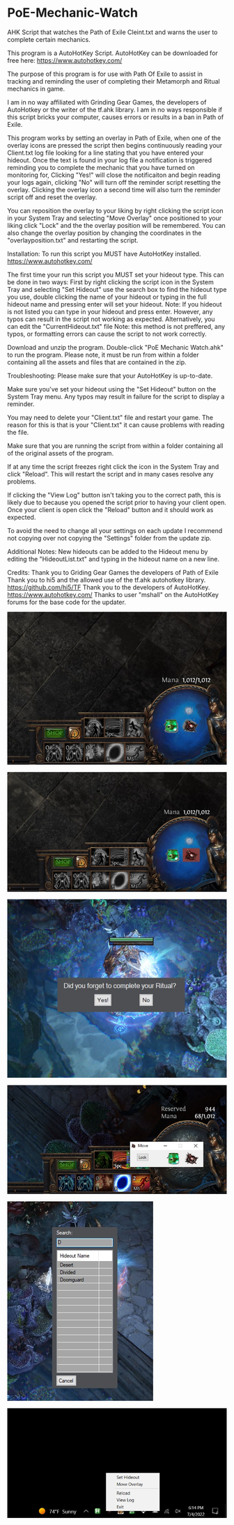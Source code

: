# PoE-Mechanic-Watch
AHK Script that watches the Path of Exile Cleint.txt and warns the user to complete certain mechanics. 

This program is a AutoHotKey Script. AutoHotKey can be downloaded for free here: https://www.autohotkey.com/

The purpose of this program is for use with Path Of Exile to assist in tracking and reminding the user of completing their Metamorph and Ritual mechanics in game. 

I am in no way affiliated with Grinding Gear Games, the developers of AutoHotkey or the writer of the tf.ahk library. I am in no ways responsible if this script bricks your computer, causes errors or results in a ban in Path of Exile. 

This program works by setting an overlay in Path of Exile, when one of the overlay icons are pressed the script then begins continuously reading your Client.txt log file looking for a line stating that you have entered your hideout. Once the text is found in your log file a notification is triggered reminding you to complete the mechanic that you have turned on monitoring for, Clicking "Yes!" will close the notificaiton and begin reading your logs again, clicking "No" will turn off the reminder script resetting the overlay. Clicking the overlay icon a second time will also turn the reminder script off and reset the overlay. 

You can reposition the overlay to your liking by right clicking the script icon in your System Tray and selecting "Move Overlay" once positioned to your liking click "Lock" and the the overlay position will be remembered. You can also change the overlay position by changing the coordinates in the "overlayposition.txt" and restarting the script.

Installation:
To run this script you MUST have AutoHotKey installed. https://www.autohotkey.com/

The first time your run this script you MUST set your hideout type. This can be done in two ways: First by right clicking the script icon in the System Tray and selecting "Set Hideout" use the search box to find the hideout type you use,  double clicking the name of your hideout or typing in the full hideout name and pressing enter will set your hideout. Note: If you hideout is not listed you can type in your hideout and press enter. However, any typos can result in the script not working as expected. Alternatively, you can edit the "CurrentHideout.txt" file Note: this method is not preffered, any typos, or formatting errors can cause the script to not work correctly. 

Download and unzip the program. Double-click "PoE Mechanic Watch.ahk" to run the program. 
Please note, it must be run from within a folder containing all the assets and files that are contained in the zip. 

Troubleshooting: 
Please make sure that your AutoHotKey is up-to-date. 

Make sure you've set your hideout using the "Set Hideout" button on the System Tray menu. Any typos may result in failure for the script to display a reminder. 

You may need to delete your "Client.txt" file and restart your game. The reason for this is that is your "Client.txt" it can cause problems with reading the file. 

Make sure that you are running the script from within a folder containing all of the original assets of the program. 

If at any time the script freezes right click the icon in the System Tray and click "Reload". This will restart the script and in many cases resolve any problems. 

If clicking the "View Log" button isn't taking you to the correct path, this is likely due to because you opened the script prior to having your client open. Once your client is open click the "Reload" button and it should work as expected. 

To avoid the need to change all your settings on each update I recommend not copying over not copying the "Settings" folder from the update zip. 

Additional Notes: 
New hideouts can be added to the Hideout menu by editing the "HideoutList.txt" and typing in the hideout name on a new line. 

Credits:
Thank you to Griding Gear Games the developers of Path of Exile
Thank you to hi5 and the allowed use of the tf.ahk autohotkey library. https://github.com/hi5/TF
Thank you to the developers of AutoHotKey. https://www.autohotkey.com/
Thanks to user "mshall" on the AutoHotKey forums for the base code for the updater. 

![Overlay](https://github.com/sushibagel/PoE-Mechanic-Watch/blob/main/Screenshots/Overlay.jpg?raw=true)

![Overlay Active](https://github.com/sushibagel/PoE-Mechanic-Watch/blob/main/Screenshots/Overlay%20Active.jpg?raw=true)

![Notification](https://github.com/sushibagel/PoE-Mechanic-Watch/blob/main/Screenshots/Notification.jpg?raw=true)

![Move Overlay](https://github.com/sushibagel/PoE-Mechanic-Watch/blob/main/Screenshots/Move%20Overlay.jpg?raw=true)

![Set Hideout](https://github.com/sushibagel/PoE-Mechanic-Watch/blob/main/Screenshots/Set%20Hideout.jpg?raw=true)

![Tray Menu](https://github.com/sushibagel/PoE-Mechanic-Watch/blob/main/Screenshots/Tray%20Menu.jpg?raw=true)
